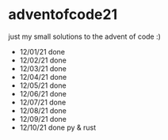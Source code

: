 # adventofcode21

just my small solutions to the advent of code :)

- 12/01/21 done
- 12/02/21 done
- 12/03/21 done
- 12/04/21 done
- 12/05/21 done
- 12/06/21 done
- 12/07/21 done
- 12/08/21 done
- 12/09/21 done
- 12/10/21 done py & rust